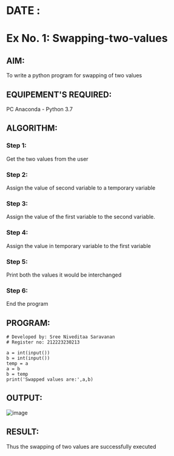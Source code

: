 # DATE :
# Ex No. 1: Swapping-two-values
## AIM:
To write a python program for swapping of two values
## EQUIPEMENT'S REQUIRED: 
PC
Anaconda - Python 3.7
## ALGORITHM: 
### Step 1:
Get the two values from the user
### Step 2: 
Assign the value of second variable to a temporary variable 
### Step 3: 
Assign the value of the first variable to the second variable.
### Step 4:  
Assign the value in temporary variable to the first variable
### Step 5: 
Print both the values it would be interchanged
### Step 6: 
End the program
## PROGRAM:

```
# Developed by: Sree Niveditaa Saravanan
# Register no: 212223230213
```
```
a = int(input())
b = int(input())
temp = a
a = b
b = temp
print('Swapped values are:',a,b)
```

## OUTPUT:

![image](https://github.com/user-attachments/assets/b02c5e2a-c146-49b9-b190-62a8bc22ef5f)


## RESULT:
Thus the swapping of two values are successfully executed



